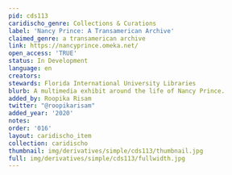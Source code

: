 ```yaml
---
pid: cds113
caridischo_genre: Collections & Curations
label: 'Nancy Prince: A Transamerican Archive'
claimed_genre: a transamerican archive
link: https://nancyprince.omeka.net/
open_access: 'TRUE'
status: In Development
language: en
creators:
stewards: Florida International University Libraries
blurb: A multimedia exhibit around the life of Nancy Prince.
added_by: Roopika Risam
twitter: "@roopikarisam"
added_year: '2020'
notes:
order: '016'
layout: caridischo_item
collection: caridischo
thumbnail: img/derivatives/simple/cds113/thumbnail.jpg
full: img/derivatives/simple/cds113/fullwidth.jpg
---
```

